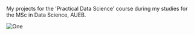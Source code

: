 My projects for the 'Practical Data Science' course during my studies for the MSc in Data Science, AUEB.




![One](https://miro.medium.com/v2/resize:fit:925/1*E1haIGB9K4K89PsFZgm-pw.jpeg)

